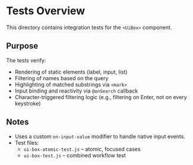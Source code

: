 # Tests Overview

This directory contains integration tests for the `<UiBox>` component.

## Purpose
The tests verify:
- Rendering of static elements (label, input, list)
- Filtering of names based on the query
- Highlighting of matched substrings via `<mark>`
- Input binding and reactivity via `@onSearch` callback
- Character-triggered filtering logic (e.g., filtering on Enter, not on every keystroke)

## Notes
- Uses a custom `on-input-value` modifier to handle native input events.
- Test files:
  - `ui-box-atomic-test.js` – atomic, focused cases
  - `ui-box-test.js` – combined workflow test
